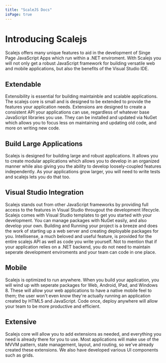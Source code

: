 ```yaml
---
title: "ScaleJS Docs"
isPage: true
---
```




# Introducing Scalejs

Scalejs offers many unique features to aid in the development of Singe Page JavaScript Apps which run within a .NET enviroment.
With Scalejs you will not only get a robust JavaScript framework for building versatile web and mobile applications, but also the benefits of the Visual Studio IDE.


## Extendable

Extensibility is essential for building maintainble and scalable applications. 
The scalejs core is small and is designed to be extended to provide the features your application needs.
Extensions are designed to create a consistent API your applications can use, regardless of whatever
base JavaScript libraries you use. They can be installed and updated via NuGet which allows you to focus
less on maintaining and updating old code, and more on writing new code.

## Build Large Applications

Scalejs is designed for building large and robust applications. It allows you to create modular applications
which allows you to develop in an organized manner while also giving you the ability to 
develop loosely-coupled features independently. As your applications grow larger, you will need to write
tests and scalejs lets you do that too.

## Visual Studio Integration

Scalejs stands out from other JavaScript frameworks by providing full access to the features in Visual Studio througout
the development lifecycle. Scalejs comes with Visual Studio templates to get you started with your development. 
You can manage packages with NuGet easily, and also develop your own. Building and Running your project
is a breeze and does the work of starting up a web server and creating deployable packages for you. 
Intellisense, a much beloved and useful feature, is provided for the entire scalejs API as well as code you write yourself.
Not to mention that if your application relies on a .NET backend, you do not need to maintain seperate development
enviroments and your team can code in one place.

## Mobile

Scalejs is optimized to run anywhere. When you build your application, you will wind up with seperate packages for
Web, Android, IPad, and Windows 8. These will allow your web applications to have a native mobile feel to them;
the user won't even know they're actually running an application created by HTML5 and JavaScript. Code once, deploy
anywhere will allow your team to be more productive and efficient. 

## Extensive

Scalejs core will allow you to add extensions as needed, and everything you need is already there for you to use.
Most applications will make use of the MVVM pattern, state management, layout, and routing, so we've already created
these extensions. We also have developed various UI components such as grids.
